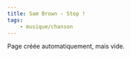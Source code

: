 ```yaml
---
title: Sam Brown - Stop !
tags:
    - musique/chanson
---
```


Page créée automatiquement, mais vide.
